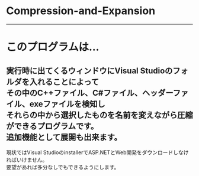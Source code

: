 # Compression-and-Expansion
---
# このプログラムは...  
実行時に出てくるウィンドウにVisual Studioのフォルダを入れることによって  
その中のC++ファイル、C#ファイル、ヘッダーファイル、exeファイルを検知し  
それらの中から選択したものを名前を変えながら圧縮ができるプログラムです。  
追加機能として展開も出来ます。  
---
現状ではVisual StudioのinstallerでASP.NETとWeb開発をダウンロードしなければいけません。  
要望があれば多分なしでもできるようにします。  

